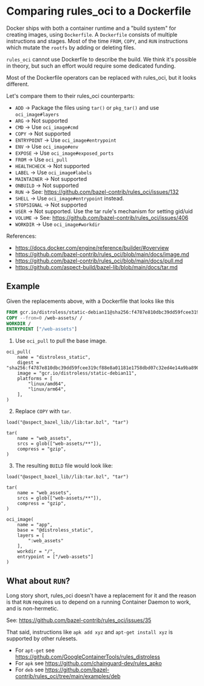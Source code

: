# Comparing rules_oci to a Dockerfile

Docker ships with both a container runtime and a "build system" for creating images, using `Dockerfile`.
A `Dockerfile` consists of multiple instructions and stages. Most of the time `FROM`, `COPY`, and `RUN` 
instructions which mutate the `rootfs` by adding or deleting files.

`rules_oci` cannot use Dockerfile to describe the build.
We think it's possible in theory, but such an effort would require some dedicated funding.

Most of the Dockerfile operators can be replaced with rules_oci, but it looks different.

Let's compare them to their rules_oci counterparts:

- `ADD`         -> Package the files using `tar()` or `pkg_tar()` and use `oci_image#layers`
- `ARG`         -> Not supported
- `CMD`         -> Use `oci_image#cmd`
- `COPY`        -> Not supported
- `ENTRYPOINT`  -> Use `oci_image#entrypoint`
- `ENV`         -> Use `oci_image#env`
- `EXPOSE`      -> Use `oci_image#exposed_ports`
- `FROM`        -> Use `oci_pull`
- `HEALTHCHECK` -> Not supported
- `LABEL`       -> Use `oci_image#labels`
- `MAINTAINER`  -> Not supported
- `ONBUILD`     -> Not supported
- `RUN`         -> See: https://github.com/bazel-contrib/rules_oci/issues/132
- `SHELL`       -> Use `oci_image#entrypoint` instead.
- `STOPSIGNAL`  -> Not supported
- `USER`        -> Not supported. Use the tar rule's mechanism for setting gid/uid
- `VOLUME`      -> See: https://github.com/bazel-contrib/rules_oci/issues/406
- `WORKDIR`     -> Use `oci_image#workdir`


References: 
- https://docs.docker.com/engine/reference/builder/#overview
- https://github.com/bazel-contrib/rules_oci/blob/main/docs/image.md
- https://github.com/bazel-contrib/rules_oci/blob/main/docs/pull.md
- https://github.com/aspect-build/bazel-lib/blob/main/docs/tar.md

## Example

Given the replacements above, with a Dockerfile that looks like this

```Dockerfile
FROM gcr.io/distroless/static-debian11@sha256:f4787e810dbc39dd59fcee319cf88e8a01181e1758dbd07c32ed4e14a9ba8904
COPY --from=0 /web-assets/ /
WORKDIR /
ENTRYPOINT ["/web-assets"]
```

1. Use `oci_pull` to pull the base image.

```starlark
oci_pull(
    name = "distroless_static",
    digest = "sha256:f4787e810dbc39dd59fcee319cf88e8a01181e1758dbd07c32ed4e14a9ba8904",
    image = "gcr.io/distroless/static-debian11",
    platforms = [
        "linux/amd64",
        "linux/arm64",
    ],
)
```

2. Replace `COPY` with `tar`.

```starlark
load("@aspect_bazel_lib//lib:tar.bzl", "tar")

tar(
    name = "web_assets",
    srcs = glob(["web-assets/**"]),
    compress = "gzip",
)
```

3. The resulting `BUILD` file would look like:

```starlark
load("@aspect_bazel_lib//lib:tar.bzl", "tar")

tar(
    name = "web_assets",
    srcs = glob(["web-assets/**"]),
    compress = "gzip",
)

oci_image(
    name = "app",
    base = "@distroless_static",
    layers = [
        ":web_assets"
    ],
    workdir = "/",
    entrypoint = ["/web-assets"]
)
```


## What about `RUN`?

Long story short, rules_oci doesn't have a replacement for it and the reason is that `RUN` requires us to depend 
on a running Container Daemon to work, and is non-hermetic.

See: https://github.com/bazel-contrib/rules_oci/issues/35

That said, instructions like `apk add xyz` and `apt-get install xyz` is supported by other rulesets.

- For `apt-get` see https://github.com/GoogleContainerTools/rules_distroless
- For `apk` see https://github.com/chainguard-dev/rules_apko
- For `deb` see https://github.com/bazel-contrib/rules_oci/tree/main/examples/deb
